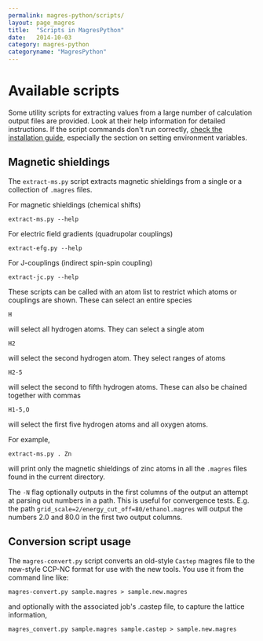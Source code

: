 ```yaml
---
permalink: magres-python/scripts/
layout: page_magres
title:  "Scripts in MagresPython"
date:   2014-10-03
category: magres-python
categoryname: "MagresPython"
---
```


Available scripts
=================

Some utility scripts for extracting values from a large number of calculation output files are provided. Look at their help information for detailed instructions. If the script commands don't run correctly, [check the installation guide](/magres-python/install/), especially the section on setting environment variables.

Magnetic shieldings
-------------------

The `extract-ms.py` script extracts magnetic shieldings from a single or a collection of `.magres` files.

For magnetic shieldings (chemical shifts)

    extract-ms.py --help
    
For electric field gradients (quadrupolar couplings)
    
    extract-efg.py --help

For J-couplings (indirect spin-spin coupling)

    extract-jc.py --help

These scripts can be called with an atom list to restrict which atoms or couplings are shown. These can select an entire species

    H
    
will select all hydrogen atoms. They can select a single atom

    H2
    
will select the second hydrogen atom. They select ranges of atoms

    H2-5
    
will select the second to fifth hydrogen atoms. These can also be chained together with commas

    H1-5,O
    
will select the first five hydrogen atoms and all oxygen atoms.

For example,

    extract-ms.py . Zn

will print only the magnetic shieldings of zinc atoms in all the `.magres` files found in the current directory.

The `-N` flag optionally outputs in the first columns of the output an attempt at parsing out numbers in a path. This is useful for convergence tests. E.g. the path `grid_scale=2/energy_cut_off=80/ethanol.magres` will output the numbers 2.0 and 80.0 in the first two output columns.

Conversion script usage
-----------------------

The `magres-convert.py` script converts an old-style `Castep` magres file to the new-style CCP-NC format for use with the new tools. You use it from the command line like:

    magres-convert.py sample.magres > sample.new.magres

and optionally with the associated job's .castep file, to capture the lattice information,

    magres_convert.py sample.magres sample.castep > sample.new.magres
